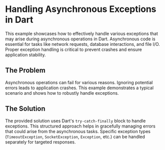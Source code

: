 # Handling Asynchronous Exceptions in Dart

This example showcases how to effectively handle various exceptions that may arise during asynchronous operations in Dart.  Asynchronous code is essential for tasks like network requests, database interactions, and file I/O.  Proper exception handling is critical to prevent crashes and ensure application stability.

## The Problem

Asynchronous operations can fail for various reasons.  Ignoring potential errors leads to application crashes.  This example demonstrates a typical scenario and shows how to robustly handle exceptions.

## The Solution

The provided solution uses Dart's `try-catch-finally` block to handle exceptions. This structured approach helps in gracefully managing errors that could arise from the asynchronous tasks. Specific exception types (`TimeoutException`, `SocketException`, `Exception`, etc.) can be handled separately for targeted responses.